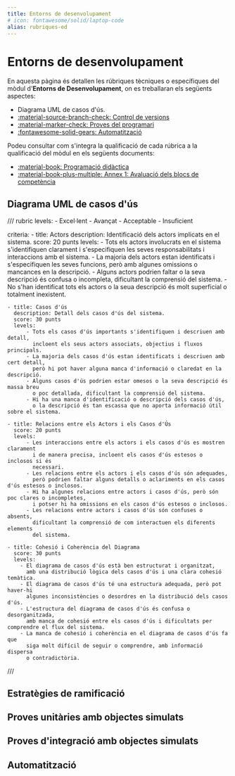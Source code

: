 ```yaml
---
title: Entorns de desenvolupament
# icon: fontawesome/solid/laptop-code
alias: rubriques-ed
---
```

# Entorns de desenvolupament

En aquesta pàgina és detallen les rúbriques tècniques o específiques del mòdul d'__Entorns de Desenvolupament__,
on es treballaran els següents aspectes:

- Diagrama UML de casos d'ús.
- [:material-source-branch-check: Control de versions][control-versions]
- [:material-marker-check: Proves del programari][proves]
- [:fontawesome-solid-gears: Automatització][automatitzacio]

[control-versions]: ../gestio/control_versions.md
[proves]: ../implementacio/proves.md
[automatitzacio]: ../implementacio/automatitzacio.md

Podeu consultar com s'integra la qualificació de cada rúbrica a la qualificació del mòdul
en els següents documents:

- [:material-book: Programació didàctica][didactica]
- [:material-book-plus-multiple: Annex 1: Avaluació dels blocs de competència][annex1]

[didactica]: https://joapuiib.github.io/daw-ed/programacio/daw1/programacio/
[annex1]: https://joapuiib.github.io/daw-ed/programacio/daw1/a1_avaluacio/

## Diagrama UML de casos d'ús
/// rubric
levels:
    - Excel·lent
    - Avançat
    - Acceptable
    - Insuficient

criteria:
    - title: Actors
      description: Identificació dels actors implicats en el sistema.
      score: 20 punts
      levels:
          - Tots els actors involucrats en el sistema s'identifiquen clarament
            i s'especifiquen les seves responsabilitats i interaccions amb el sistema. 
          - La majoria dels actors estan identificats i s'especifiquen
            les seves funcions, però amb algunes omissions o mancances en la descripció. 
          - Alguns actors podrien faltar o la seva descripció és confusa o incompleta,
            dificultant la comprensió del sistema. 
          - No s'han identificat tots els actors
            o la seua descripció és molt superficial o totalment inexistent. 

    - title: Casos d'ús
      description: Detall dels casos d'ús del sistema.
      score: 30 punts
      levels:
          - Tots els casos d'ús importants s'identifiquen i descriuen amb detall,
            incloent els seus actors associats, objectius i fluxos principals.
          - La majoria dels casos d'ús estan identificats i descriuen amb cert detall,
            però hi pot haver alguna manca d'informació o claredat en la descripció. 
          - Alguns casos d'ús podrien estar omesos o la seva descripció és massa breu
            o poc detallada, dificultant la comprensió del sistema. 
          - Hi ha una manca d'identificació o descripció dels casos d'ús,
            o la descripció és tan escassa que no aporta informació útil sobre el sistema.

    - title: Relacions entre els Actors i els Casos d'Ús
      score: 20 punts
      levels:
          - Les interaccions entre els actors i els casos d'ús es mostren clarament
            i de manera precisa, incloent els casos d'ús estesos o inclosos si és
            necessari.
          - Les relacions entre els actors i els casos d'ús són adequades,
            però podrien faltar alguns detalls o aclariments en els casos d'ús estesos o inclosos. 
          - Hi ha algunes relacions entre actors i casos d'ús, però són poc clares o incompletes,
            i potser hi ha omissions en els casos d'ús estesos o inclosos. 
          - Les relacions entre actors i casos d'ús són confuses o absents,
            dificultant la comprensió de com interactuen els diferents elements
            del sistema.

    - title: Cohesió i Coherència del Diagrama
      score: 30 punts
      levels:
        - El diagrama de casos d'ús està ben estructurat i organitzat,
          amb una distribució lògica dels casos d'ús i una clara cohesió temàtica.        
        - El diagrama de casos d'ús té una estructura adequada, però pot haver-hi
          algunes inconsistències o desordres en la distribució dels casos d'ús.
        - L'estructura del diagrama de casos d'ús és confusa o desorganitzada,
          amb manca de cohesió entre els casos d'ús i dificultats per comprendre el flux del sistema.
        - La manca de cohesió i coherència en el diagrama de casos d'ús fa que
          siga molt difícil de seguir o comprendre, amb informació dispersa
          o contradictòria.


///

## Estratègies de ramificació
## Proves unitàries amb objectes simulats
## Proves d'integració amb objectes simulats
## Automatització
